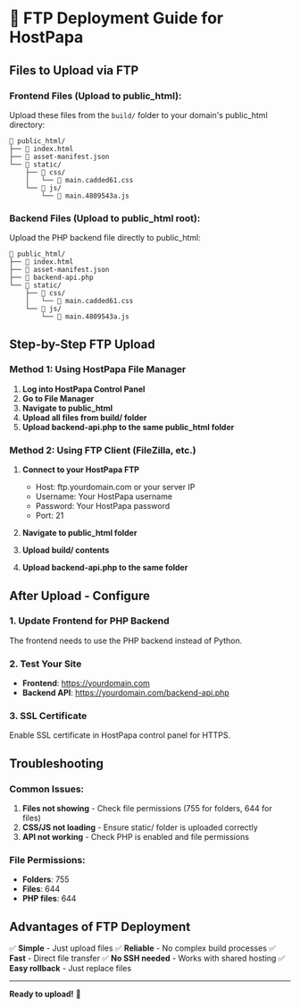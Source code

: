 # 🚀 FTP Deployment Guide for HostPapa

## Files to Upload via FTP

### **Frontend Files (Upload to public_html):**
Upload these files from the `build/` folder to your domain's public_html directory:

```
📁 public_html/
├── 📄 index.html
├── 📄 asset-manifest.json
└── 📁 static/
    ├── 📁 css/
    │   └── 📄 main.cadded61.css
    └── 📁 js/
        └── 📄 main.4809543a.js
```

### **Backend Files (Upload to public_html root):**
Upload the PHP backend file directly to public_html:

```
📁 public_html/
├── 📄 index.html
├── 📄 asset-manifest.json
├── 📄 backend-api.php
└── 📁 static/
    ├── 📁 css/
    │   └── 📄 main.cadded61.css
    └── 📁 js/
        └── 📄 main.4809543a.js
```

## Step-by-Step FTP Upload

### **Method 1: Using HostPapa File Manager**
1. **Log into HostPapa Control Panel**
2. **Go to File Manager**
3. **Navigate to public_html**
4. **Upload all files from build/ folder**
5. **Upload backend-api.php to the same public_html folder**

### **Method 2: Using FTP Client (FileZilla, etc.)**
1. **Connect to your HostPapa FTP**
   - Host: ftp.yourdomain.com or your server IP
   - Username: Your HostPapa username
   - Password: Your HostPapa password
   - Port: 21

2. **Navigate to public_html folder**
3. **Upload build/ contents**
4. **Upload backend-api.php to the same folder**

## After Upload - Configure

### **1. Update Frontend for PHP Backend**
The frontend needs to use the PHP backend instead of Python.

### **2. Test Your Site**
- **Frontend**: https://yourdomain.com
- **Backend API**: https://yourdomain.com/backend-api.php

### **3. SSL Certificate**
Enable SSL certificate in HostPapa control panel for HTTPS.

## Troubleshooting

### **Common Issues:**
1. **Files not showing** - Check file permissions (755 for folders, 644 for files)
2. **CSS/JS not loading** - Ensure static/ folder is uploaded correctly
3. **API not working** - Check PHP is enabled and file permissions

### **File Permissions:**
- **Folders**: 755
- **Files**: 644
- **PHP files**: 644

## Advantages of FTP Deployment

✅ **Simple** - Just upload files
✅ **Reliable** - No complex build processes
✅ **Fast** - Direct file transfer
✅ **No SSH needed** - Works with shared hosting
✅ **Easy rollback** - Just replace files

---
**Ready to upload!** 🚀

